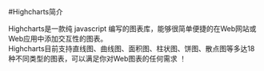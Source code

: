 #Highcharts简介

Highcharts是一款纯 javascript 编写的图表库，能够很简单便捷的在Web网站或Web应用中添加交互性的图表。  
Highcharts目前支持直线图、曲线图、面积图、柱状图、饼图、散点图等多达18种不同类型的图表，可以满足你对Web图表的任何需求 ！
